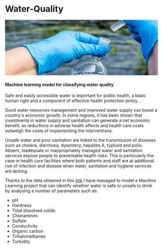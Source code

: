 # Water-Quality

![Image text](https://github.com/Cristina-MG/Water-Quality/blob/main/images/w1.jpg)


<h4>Machine learning model for classifying water quality</h4>

Safe and easily accessible water is important for public health, a basic human right and a component of effective health protection policy. . 

Good water resources management and improved water supply can boost a country's economic growth. In some regions, it has been shown that investments in water supply and sanitation can generate a net economic benefit, as reductions in adverse health effects and health care costs outweigh the costs of implementing the interventions.

Unsafe water and poor sanitation are linked to the transmission of diseases such as cholera, diarrhoea, dysentery, hepatitis A, typhoid and polio. Absent, inadequate or inappropriately managed water and sanitation services expose people to preventable health risks. This is particularly the case in health care facilities where both patients and staff are at additional risk of infection and disease when water, sanitation and hygiene services are lacking.

Thanks to the data obtained in this [link](https://www.kaggle.com/adityakadiwal/water-potability) I have managed to model a Machine Learning project that can identify whether water is safe or unsafe to drink by analysing a number of parameters such as:

- pH
- Hardness
- Total dissolved solids
- Chloramines
- Sulfate
- Conductivity
- Organic carbon
- Trihalomethanes
- Turbidity
